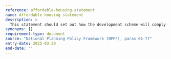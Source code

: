 ```yaml
---
reference: affordable-housing-statement
name: Affordable housing statement
description: >
  This statement should set out how the development scheme will comply with the local authority’s affordable housing policy.
synonyms: []
requirement-type: document
source: "National Planning Policy Framework (NPPF), paras 61-77"
entry-date: 2025-03-30
end-date: ''
---
```

